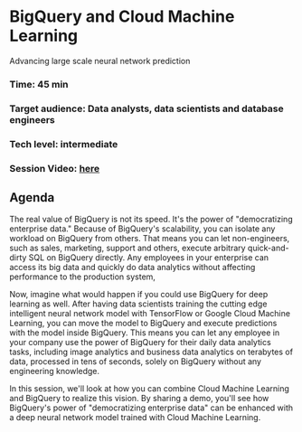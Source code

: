 # BigQuery and Cloud Machine Learning

Advancing large scale neural network prediction

### Time: 45 min

### Target audience: Data analysts, data scientists and database engineers

### Tech level: intermediate

### Session Video: [here](https://youtu.be/Ov3Om5Y_Fbg)

## Agenda

The real value of BigQuery is not its speed. It's the power of "democratizing enterprise data." 
Because of BigQuery's scalability, you can isolate any workload on BigQuery from others. That means 
you can let non-engineers, such as sales, marketing, support and others, execute arbitrary quick-and-dirty 
SQL on BigQuery directly. Any employees in your enterprise can access its big data and quickly do data 
analytics without affecting performance to the production system, 

Now, imagine what would happen if you could use BigQuery for deep learning as well. After having data 
scientists training the cutting edge intelligent neural network model with TensorFlow or Google Cloud Machine 
Learning, you can move the model to BigQuery and execute predictions with the model inside BigQuery. 
This means you can let any employee in your company use the power of BigQuery for their daily data 
analytics tasks, including image analytics and business data analytics on terabytes of data, processed 
in tens of seconds, solely on BigQuery without any engineering knowledge. 

In this session, we'll look at how you can combine Cloud Machine Learning and BigQuery to realize this vision. 
By sharing a demo, you'll see how BigQuery's power of "democratizing enterprise data" can be enhanced with 
a deep neural network model trained with Cloud Machine Learning.
